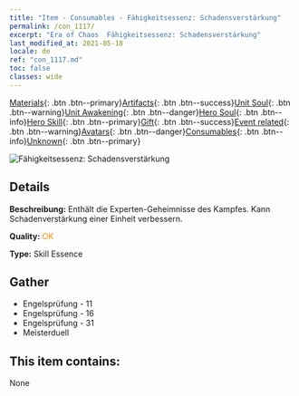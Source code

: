 ```yaml
---
title: "Item - Consumables - Fähigkeitsessenz: Schadensverstärkung"
permalink: /con_1117/
excerpt: "Era of Chaos  Fähigkeitsessenz: Schadensverstärkung"
last_modified_at: 2021-05-18
locale: de
ref: "con_1117.md"
toc: false
classes: wide
---
```

 [Materials](/ItemsDE/){: .btn .btn--primary}[Artifacts](/ItemsDE/Artifacts/){: .btn .btn--success}[Unit Soul](/ItemsDE/UnitSoul/){: .btn .btn--warning}[Unit Awakening](/ItemsDE/UnitAwakening/){: .btn .btn--danger}[Hero Soul](/ItemsDE/HeroSoul/){: .btn .btn--info}[Hero Skill](/ItemsDE/HeroSkill/){: .btn .btn--primary}[Gift](/ItemsDE/Gift/){: .btn .btn--success}[Event related](/ItemsDE/Events/){: .btn .btn--warning}[Avatars](/ItemsDE/Avatars/){: .btn .btn--danger}[Consumables](/ItemsDE/Consumables/){: .btn .btn--info}[Unknown](/ItemsDE/Unknown/){: .btn .btn--primary}

 ![Fähigkeitsessenz: Schadensverstärkung](/images/t/i_7008.png)

## Details
 **Beschreibung:** Enthält die Experten-Geheimnisse des Kampfes. Kann Schadenverstärkung einer Einheit verbessern.

 **Quality:** <span style="color: #FF8C00">OK</span>

 **Type:** Skill Essence

## Gather

*    Engelsprüfung - 11 
*    Engelsprüfung - 16 
*    Engelsprüfung - 31 
*    Meisterduell 

## This item contains:

  None

